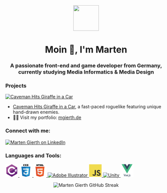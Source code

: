 <div align="center" style="margin-top: 2rem"><img src="https://martengierth.de/favicon/favicon.svg" width="80" height="80" /></div>
<h1 align="center">Moin 👋, I'm Marten</h1>
<h3 align="center">A passionate front-end and game developer from Germany, currently studying Media Informatics & Media Design</h3>

<h3 align="left">Projects</h3>
<a href="https://cavemanhitsgiraffeinacar.github.io/" target="_blank">
<img src="https://cdn.discordapp.com/emojis/1298384323166343220.webp?size=40" alt="Caveman Hits Giraffe in a Car" />
</a>

- [Caveman Hits Giraffe in a Car](https://cavemanhitsgiraffeinacar.github.io/), a fast-paced roguelike featuring unique
  hand-drawn enemies.
- 👨‍💻 Visit my portfolio: [mgierth.de](https://mgierth.de)

<h3 align="left">Connect with me:</h3>
<p align="left">
  <a href="https://linkedin.com/in/marten-gierth/" target="_blank">
    <img align="center" src="https://raw.githubusercontent.com/rahuldkjain/github-profile-readme-generator/master/src/images/icons/Social/linked-in-alt.svg" alt="Marten Gierth on LinkedIn" height="30" width="40" />
  </a>
</p>

<h3 align="left">Languages and Tools:</h3>
<p align="left">
  <a href="https://www.w3schools.com/cs/" target="_blank" rel="noreferrer">
    <img src="https://raw.githubusercontent.com/devicons/devicon/master/icons/csharp/csharp-original.svg" alt="C#" width="40" height="40" />
  </a>
  <a href="https://www.w3schools.com/css/" target="_blank" rel="noreferrer">
    <img src="https://raw.githubusercontent.com/devicons/devicon/master/icons/css3/css3-original-wordmark.svg" alt="CSS3" width="40" height="40" />
  </a>
  <a href="https://www.w3.org/html/" target="_blank" rel="noreferrer">
    <img src="https://raw.githubusercontent.com/devicons/devicon/master/icons/html5/html5-original-wordmark.svg" alt="HTML5" width="40" height="40" />
  </a>
  <a href="https://www.adobe.com/in/products/illustrator.html" target="_blank" rel="noreferrer">
    <img src="https://www.vectorlogo.zone/logos/adobe_illustrator/adobe_illustrator-icon.svg" alt="Adobe Illustrator" width="40" height="40" />
  </a>
  <a href="https://developer.mozilla.org/en-US/docs/Web/JavaScript" target="_blank" rel="noreferrer">
    <img src="https://raw.githubusercontent.com/devicons/devicon/master/icons/javascript/javascript-original.svg" alt="JavaScript" width="40" height="40" />
  </a>
  <a href="https://unity.com/" target="_blank" rel="noreferrer">
    <img src="https://www.vectorlogo.zone/logos/unity3d/unity3d-icon.svg" alt="Unity" width="40" height="40" />
  </a>
  <a href="https://vuejs.org/" target="_blank" rel="noreferrer">
    <img src="https://raw.githubusercontent.com/devicons/devicon/master/icons/vuejs/vuejs-original-wordmark.svg" alt="Vue.js" width="40" height="40" />
  </a>
</p>

<p align="center">
  <img src="https://github-readme-streak-stats.herokuapp.com/?user=marten-gierth&" alt="Marten Gierth GitHub Streak" />
</p>